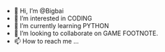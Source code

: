 - 👋 Hi, I’m @Bigbai
- 👀 I’m interested in CODING
- 🌱 I’m currently learning PYTHON
- 💞️ I’m looking to collaborate on GAME FOOTNOTE.
- 📫 How to reach me ...

<!---
Bigbai33/Bigbai33 is a ✨ special ✨ repository because its `README.md` (this file) appears on your GitHub profile.
You can click the Preview link to take a look at your changes.
--->
